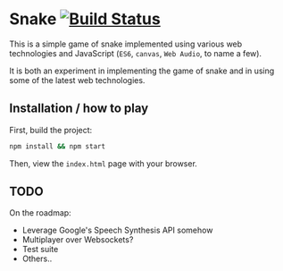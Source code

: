 # Snake  [![Build Status](https://img.shields.io/travis/avindra/snake/master.svg?style=flat)](https://travis-ci.org/avindra/snake)

This is a simple game of snake implemented using various web technologies and JavaScript (`ES6`, `canvas`, `Web Audio`, to name a few).

It is both an experiment in implementing the game of snake and in using some of the latest web technologies.

## Installation / how to play

First, build the project:

```bash
npm install && npm start
```

Then, view the `index.html` page with your browser.

## TODO

On the roadmap:

 * Leverage Google's Speech Synthesis API somehow
 * Multiplayer over Websockets?
 * Test suite
 * Others..

